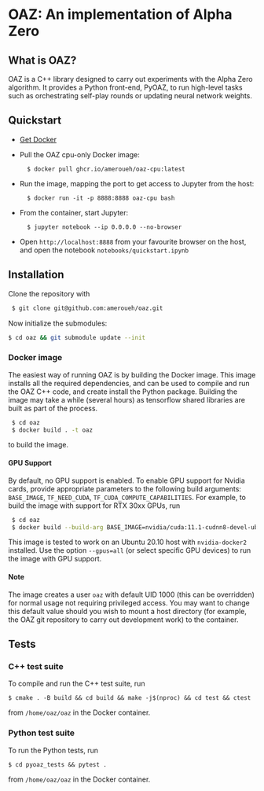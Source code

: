 # OAZ: An implementation of Alpha Zero

## What is OAZ?

OAZ is a C++ library designed to carry out experiments with the Alpha Zero algorithm.
It provides a Python front-end, PyOAZ, to run high-level tasks such as orchestrating 
self-play rounds or updating neural network weights.

## Quickstart

* [Get Docker](https://docs.docker.com/get-docker/)
* Pull the OAZ cpu-only Docker image:

        $ docker pull ghcr.io/ameroueh/oaz-cpu:latest

* Run the image, mapping the port to get access to Jupyter from the host:

        $ docker run -it -p 8888:8888 oaz-cpu bash

* From the container, start Jupyter:

        $ jupyter notebook --ip 0.0.0.0 --no-browser

* Open `http://localhost:8888` from your favourite browser on the host,
and open the notebook `notebooks/quickstart.ipynb`

## Installation

Clone the repository with

```bash
 $ git clone git@github.com:ameroueh/oaz.git
```

Now initialize the submodules:

```bash 
$ cd oaz && git submodule update --init
```

### Docker image

The easiest way of running OAZ is by building the Docker image.
This image installs all the required dependencies, and can be used 
to compile and run the OAZ C++ code, and create install the Python package.
Building the image may take a while (several hours) as tensorflow shared libraries
are built as part of the process.

```bash
 $ cd oaz
 $ docker build . -t oaz
```

to build the image.

#### GPU Support

By default, no GPU support is enabled. To enable GPU support for Nvidia cards, provide appropriate
parameters to the following build arguments: `BASE_IMAGE`, `TF_NEED_CUDA`, `TF_CUDA_COMPUTE_CAPABILITIES`.
For example, to build the image with support for RTX 30xx GPUs, run

```bash
 $ cd oaz
 $ docker build --build-arg BASE_IMAGE=nvidia/cuda:11.1-cudnn8-devel-ubuntu18.04 --build-arg TF_NEED_CUDA=1 --build-arg TF_CUDA_COMPUTE_CAPABILITIES=8.6 . -t oaz
```

This image is tested to work on an Ubuntu 20.10 host with `nvidia-docker2` installed. Use the option `--gpus=all` (or select specific
GPU devices) to run the image with GPU support.

#### Note

The image creates a user `oaz` with default UID 1000 (this can be overridden) for normal usage not requiring privileged access. You may want to change this default value should you wish to mount a host directory (for example, the OAZ git repository to carry out development work) to the container.


## Tests

### C++ test suite

To compile and run the C++ test suite, run

```
$ cmake . -B build && cd build && make -j$(nproc) && cd test && ctest
```

from `/home/oaz/oaz` in the Docker container.

### Python test suite

To run the Python tests, run

``` 
$ cd pyoaz_tests && pytest .
```

from `/home/oaz/oaz` in the Docker container.
